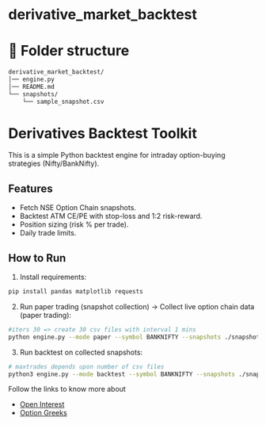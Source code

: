 # derivative_market_backtest

# 📂 Folder structure
```markdown
derivative_market_backtest/
│── engine.py
│── README.md
└── snapshots/
    └── sample_snapshot.csv
```

# Derivatives Backtest Toolkit

This is a simple Python backtest engine for intraday option-buying strategies (Nifty/BankNifty).

## Features
- Fetch NSE Option Chain snapshots.
- Backtest ATM CE/PE with stop-loss and 1:2 risk-reward.
- Position sizing (risk % per trade).
- Daily trade limits.

## How to Run

1. Install requirements:
```bash
pip install pandas matplotlib requests
```

2. Run paper trading (snapshot collection) -> Collect live option chain data (paper trading):
```bash
#iters 30 => create 30 csv files with interval 1 mins
python engine.py --mode paper --symbol BANKNIFTY --snapshots ./snapshots --pollsec 60 --iters 30 
```

3. Run backtest on collected snapshots:
```bash
# maxtrades depends upon number of csv files
python3 engine.py --mode backtest --symbol BANKNIFTY --snapshots ./snapshots --side AUTO --sl 0.30 --rr 2.0 --riskpct 0.02 --maxtrades 30
```

Follow the links to know more about 
- [Open Interest](https://github.com/sangramnayak1/derivative_market_backtest/wiki/Open-Interest)
- [Option Greeks](https://github.com/sangramnayak1/derivative_market_backtest/wiki/Option-Greeks)
